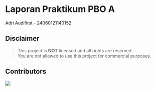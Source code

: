 <div align="left">
  <h1>Laporan Praktikum PBO A</h1>
</div>

<p>Adri Audifirst - 24060121140152</p>

## Disclaimer

> This project is **NOT** licensed and all rights are reserved. <br/>
> You are not allowed to use this project for commercial purposes. <br/>

## Contributors
<a href="https://github.com/hanyaseorangpelajar/PraktikumPBOA-24060121140152/graphs/contributors">
  <img src="https://contrib.rocks/image?repo=hanyaseorangpelajar/PraktikumPBOA-24060121140152" />
</a>

